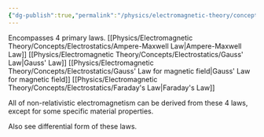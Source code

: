 ```yaml
---
{"dg-publish":true,"permalink":"/physics/electromagnetic-theory/concepts/electrostatics/maxwell-s-laws/"}
---
```


Encompasses 4 primary laws. 
[[Physics/Electromagnetic Theory/Concepts/Electrostatics/Ampere-Maxwell Law\|Ampere-Maxwell Law]]
[[Physics/Electromagnetic Theory/Concepts/Electrostatics/Gauss' Law\|Gauss' Law]]
[[Physics/Electromagnetic Theory/Concepts/Electrostatics/Gauss' Law for magnetic field\|Gauss' Law for magnetic field]]
[[Physics/Electromagnetic Theory/Concepts/Electrostatics/Faraday's Law\|Faraday's Law]]

All of non-relativistic electromagnetism can be derived from these 4 laws, except for some specific material properties. 

Also see differential form of these laws. 

